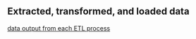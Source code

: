 ## Extracted, transformed, and loaded data
[data output from each ETL process](https://drive.google.com/drive/folders/1GLemxMXl2ECioYlBP4XHaPdJ0DnRpFyA?usp=drive_link)
